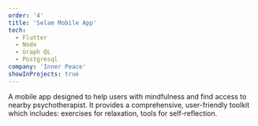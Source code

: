 ```yaml
---
order: '4'
title: 'Selam Mobile App'
tech:
  - Flutter
  - Node
  - Graph QL
  - Postgresql
company: 'Inner Peace'
showInProjects: true
---
```

A mobile app designed to help users with mindfulness and find access to nearby psychotherapist. It provides a comprehensive, user-friendly toolkit which includes: exercises for relaxation, tools for self-reflection.
